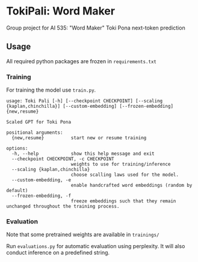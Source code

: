 # TokiPali: Word Maker
Group project for AI 535: "Word Maker" Toki Pona next-token prediction

## Usage
All required python packages are frozen in `requirements.txt`

### Training
For training the model use `train.py`.

```
usage: Toki Pali [-h] [--checkpoint CHECKPOINT] [--scaling {kaplan,chinchilla}] [--custom-embedding] [--frozen-embedding] {new,resume}

Scaled GPT for Toki Pona

positional arguments:
  {new,resume}          start new or resume training

options:
  -h, --help            show this help message and exit
  --checkpoint CHECKPOINT, -c CHECKPOINT
                        weights to use for training/inference
  --scaling {kaplan,chinchilla}
                        choose scalling laws used for the model.
  --custom-embedding, -e
                        enable handcrafted word embeddings (random by default)
  --frozen-embedding, -f
                        freeze embeddings such that they remain unchanged throughout the training process.
```

### Evaluation
Note that some pretrained weights are available in `trainings/`

Run `evaluations.py` for automatic evaluation using perplexity.
It will also conduct inference on a predefined string.
